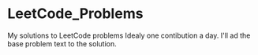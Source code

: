 # LeetCode_Problems
My solutions to LeetCode problems
Idealy one contibution a day.
I'll ad the base problem text to the solution.

